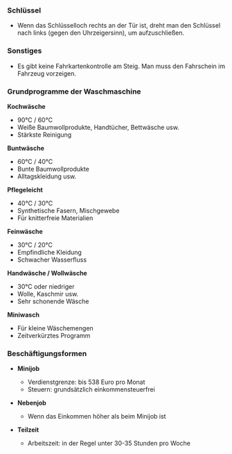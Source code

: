### Schlüssel
* Wenn das Schlüsselloch rechts an der Tür ist, dreht man den Schlüssel nach links (gegen den Uhrzeigersinn), um aufzuschließen.

### Sonstiges
* Es gibt keine Fahrkartenkontrolle am Steig. Man muss den Fahrschein im Fahrzeug vorzeigen.

### Grundprogramme der Waschmaschine

**Kochwäsche**
* 90°C / 60°C
* Weiße Baumwollprodukte, Handtücher, Bettwäsche usw.
* Stärkste Reinigung

**Buntwäsche**
* 60°C / 40°C
* Bunte Baumwollprodukte
* Alltagskleidung usw.

**Pflegeleicht**
* 40°C / 30°C
* Synthetische Fasern, Mischgewebe
* Für knitterfreie Materialien

**Feinwäsche**
* 30°C / 20°C
* Empfindliche Kleidung
* Schwacher Wasserfluss

**Handwäsche / Wollwäsche**
* 30°C oder niedriger
* Wolle, Kaschmir usw.
* Sehr schonende Wäsche

**Miniwasch**
* Für kleine Wäschemengen
* Zeitverkürztes Programm

### Beschäftigungsformen

* **Minijob**
    * Verdienstgrenze: bis 538 Euro pro Monat
    * Steuern: grundsätzlich einkommensteuerfrei

* **Nebenjob**
    * Wenn das Einkommen höher als beim Minijob ist

* **Teilzeit**
    * Arbeitszeit: in der Regel unter 30-35 Stunden pro Woche


